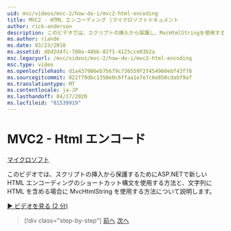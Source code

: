 ```yaml
---
uid: mvc/videos/mvc-2/how-do-i/mvc2-html-encoding
title: MVC2 - HTML エンコーディング |マイクロソフトドキュメント
author: rick-anderson
description: このビデオでは、スクリプトの挿入から保護し、MvcHtmlStringを使用するASP.NETで新しい HTML エンコーディングのショートカット構文を使用する方法を説明します。
ms.author: riande
ms.date: 03/23/2010
ms.assetid: d8d2d4fc-780a-48bb-82f1-4125cce03b2a
msc.legacyurl: /mvc/videos/mvc-2/how-do-i/mvc2-html-encoding
msc.type: video
ms.openlocfilehash: d1a437986eb7b679c736559f2f454960ebf43f78
ms.sourcegitcommit: 022f79dbc1350e0c6ffaa1e7e7c6e850cdabf9af
ms.translationtype: MT
ms.contentlocale: ja-JP
ms.lasthandoff: 04/17/2020
ms.locfileid: "81539919"
---
```

# <a name="mvc2---html-encoding"></a>MVC2 - Html エンコード

[マイクロソフト](https://github.com/microsoft)

このビデオでは、スクリプトの挿入から保護するためにASP.NETで新しい HTML エンコーディングのショートカット構文を使用する方法と、文字列に HTML を含める場合に MvcHtmlString を使用する方法について説明します。

[&#9654; ビデオを見る (2 分)](https://channel9.msdn.com/Blogs/ASP-NET-Site-Videos/mvc2-html-encoding)

> [!div class="step-by-step"]
> [前へ](how-do-i-use-httpverbs-attributes-in-an-mvc-application.md)
> [次へ](mvc2-stronglytyped-helpers.md)
